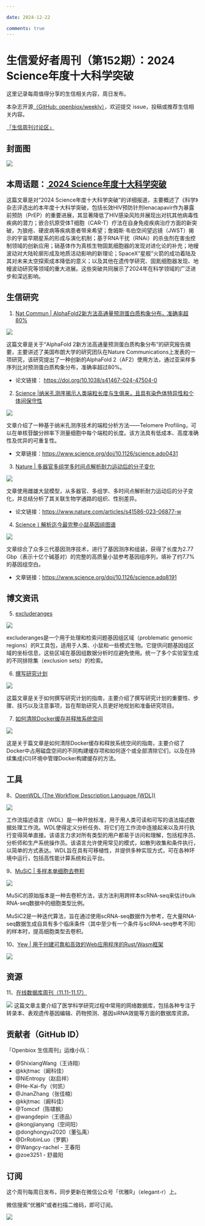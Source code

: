 ```yaml
---

date: 2024-12-22

comments: true
---
```

# 生信爱好者周刊（第152期）：2024 Science年度十大科学突破


这里记录每周值得分享的生信相关内容，周日发布。

本杂志开源[（GitHub: openbiox/weekly）](https://github.com/openbiox/weekly)，欢迎提交 issue，投稿或推荐生信相关内容。

[「生信周刊讨论区」](https://github.com/openbiox/weekly/discussions)

## 封面图

![](https://files.mdnice.com/user/80107/3597c30a-f411-44ea-9d0b-55fe72931cae.jpg)



## 本周话题：[ 2024 Science年度十大科学突破](https://mp.weixin.qq.com/s/5W04bXueWIb_VNO9BJDCnQ)

这篇文章是对“2024 Science年度十大科学突破”的详细报道，主要概述了《科学》杂志评选出的本年度十大科学突破，包括长效HIV预防针剂lenacapavir作为暴露前预防（PrEP）的重要进展，其显著降低了HIV感染风险并展现出对抗其他病毒性疾病的潜力；嵌合抗原受体T细胞（CAR-T）疗法在自身免疫疾病治疗方面的新突破，为狼疮、硬皮病等疾病患者带来希望；詹姆斯·韦伯空间望远镜（JWST）揭示的宇宙早期星系的形成与演化机制；基于RNA干扰（RNAi）的杀虫剂在害虫控制领域的创新应用；硝基体作为真核生物固氮细胞器的发现对进化论的补充；地幔波动对大陆轮廓形成及地质活动影响的新理论；SpaceX“星舰”火箭的成功着陆及其对未来太空探索成本降低的意义；以及其他在遗传学研究、固氮细胞器发现、地幔波动研究等领域的重大进展。这些突破共同展示了2024年在科学领域的广泛进步和深远影响。


                      

## 生信研究

1. [Nat Commun | AlphaFold2新方法高通量预测蛋白质构象分布，准确率超80%
](https://mp.weixin.qq.com/s/v2sVYO8MLa8osVoUMuF11A)

![](https://files.mdnice.com/user/80107/09a0f523-66b6-4ea1-b51b-c1d37ac7d6ce.png)

这篇文章是关于“AlphaFold 2新方法高通量预测蛋白质构象分布”的研究报告摘要，主要讲述了美国布朗大学的研究团队在Nature Communications上发表的一项研究，该研究提出了一种创新的AlphaFold 2（AF2）使用方法，通过亚采样多序列比对预测蛋白质构象分布，准确率超过80%。

- 论文链接： https://doi.org/10.1038/s41467-024-47504-0


2. [ Science |纳米孔测序揭示人类端粒长度与生俱来，且具有染色体特异性和个体间保守性
](https://mp.weixin.qq.com/s/tZ5jwBYpYbrLP25Us1q1lg)



![](https://files.mdnice.com/user/80107/9043fe39-b6fa-4a81-8ded-87f6855cbe35.png)


文章介绍了一种基于纳米孔测序技术的端粒分析方法——Telomere Profiling，可以在单核苷酸分辨率下测量细胞中每个端粒的长度。该方法具有低成本、高度准确性及优异的可重复性。

- 文章链接：https://www.science.org/doi/10.1126/science.ado0431



3. [ Nature | 多器官多组学多时间点解析耐力运动后的分子变化
](https://mp.weixin.qq.com/s/Bs7lW34VfVJ3AVWvImkwkA)


![](https://files.mdnice.com/user/80107/d8e1ad2e-ac0d-4e8e-a450-f22ea53f1517.png)

文章使用雌雄大鼠模型，从多器官、多组学、多时间点解析耐力运动后的分子变化，并总结分析了其关联生物学通路的组织、性别差异。

- 论文链接：https://www.nature.com/articles/s41586-023-06877-w

4. [ Science丨解析迄今最完整小鼠基因组图谱
](https://mp.weixin.qq.com/s/a5R3a-KbWmAvANKwDZbopg)



![](https://files.mdnice.com/user/80107/08d83b32-0eac-445f-9607-d74ffa05801a.png)


文章综合了众多三代基因测序技术，进行了基因测序和组装，获得了长度为2.77 Gbp（表示十亿个碱基对）的完整的高质量小鼠参考基因组序列，填补了约7.7%的基因组空白。

- 文章链接：https://www.science.org/doi/10.1126/science.adq8191




## 博文资讯

5. [ excluderanges
](https://dozmorovlab.github.io/excluderanges/articles/excluderanges.html)


![](https://files.mdnice.com/user/80107/879d580c-1b60-42bd-b949-542e40048324.png)

excluderanges是一个用于处理和检索问题基因组区域（problematic genomic regions）的R工具包，适用于人类、小鼠和一些模式生物。它提供问题基因组区域的坐标信息，这些区域在基因组数据分析时应避免使用。统一了多个实验室生成的不同排除集（exclusion sets）的检索。

6. [ 撰写研究计划
](https://www.science.org/content/article/writing-research-plan)


![](https://files.mdnice.com/user/80107/18532396-20f3-4179-a5b5-5052ffffd4cb.jpg)


这篇文章是关于如何撰写研究计划的指南，主要介绍了撰写研究计划的重要性、步骤、技巧以及注意事项，旨在帮助研究人员更好地规划和准备研究项目。


7. [如何清除Docker缓存并释放系统空间
](https://depot.dev/blog/docker-clear-cache)



![](https://files.mdnice.com/user/80107/7d29044f-4989-4f11-821c-62c0d3509cd6.png)


这是关于篇文章是如何清除Docker缓存和释放系统空间的指南，主要介绍了Docker中占用磁盘空间的不同构建缓存项和如何逐个或全部清除它们，以及在持续集成(CI)环境中管理Docker构建缓存的方法。



## 工具
8、[OpenWDL (The Workflow Description Language (WDL))](https://openwdl.org/)


![](https://files.mdnice.com/user/80107/09429262-0904-45e6-9ee1-5a4f06f64df7.png)

工作流描述语言（WDL）是一种开放标准，用于用人类可读和可写的语法描述数据处理工作流。WDL使得定义分析任务、将它们在工作流中连接起来以及并行执行变得简单直接。该语言力求对所有类型的用户都易于访问和理解，包括程序员、分析师和生产系统操作员。该语言允许使用常见的模式，如散列收集和条件执行，以简单的方式表达。WDL旨在具有可移植性，并提供多种实现方式，可在各种环境中运行，包括高性能计算系统和云平台。

9、[MuSiC | 多样本单细胞去卷积](https://github.com/xuranw/MuSiC)


![](https://files.mdnice.com/user/80107/f6bb1e4e-e7b3-466c-b0e3-c72526a7cdce.png)


MuSiC的原始版本是一种去卷积方法，该方法利用跨样本scRNA-seq来估计bulk RNA-seq数据中的细胞类型比例。

MuSiC2是一种迭代算法，旨在通过使用scRNA-seq数据作为参考，在大量RNA-seq数据生成自具有多个临床条件（其中至少有一个条件与scRNA-seq参考不同）的样本时，提高细胞类型去卷积。

10、[Yew | 用于创建可靠和高效的Web应用程序的Rust/Wasm框架](https://github.com/yewstack/yew)


![](https://files.mdnice.com/user/80107/82afe438-dcf7-40a6-ba6a-0b27405935d3.png)

## 资源
11、[在线数据库周刊（11.11-11.17）](https://mp.weixin.qq.com/s/iLWSqLj26xjZ8Aa92GnSQQ)

![](https://files.mdnice.com/user/80107/c7794194-eac1-44fa-b327-bb9cab262436.png)
这篇文章主要介绍了医学科学研究过程中常用的网络数据库，包括各种专注于转录本、表观遗传基因编辑、药物预测、基因siRNA效能等方面的数据库资源。


## 贡献者（GitHub ID）
「Openbiox 生信周刊」运维小队：

- @ShixiangWang（王诗翔）
- @kkjtmac（阚科佳）
- @NiEntropy（赵启祥）
- @He-Kai-fly（何凯）
- @JnanZhang（张佳楠）
- @kkjtmac（阚科佳）
- @Tomcxf（陈啸枫）
- @wangdepin（王德品）
- @kongjianyang（空间阳）
- @donghongyu2020（董弘禹）
- @DrRobinLuo（罗鹏）
- @Wangcy-rachel - 王春阳
- @zoe3251 - 舒晨阳
 


## 订阅
这个周刊每周日发布，同步更新在微信公众号「优雅R」（elegant-r）上。

微信搜索“优雅R”或者扫描二维码，即可订阅。

![](https://files.mdnice.com/user/80107/49b94363-6ce9-4fc8-83b9-f66cd88f7d86.png)
